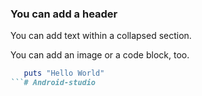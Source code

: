 ### You can add a header

You can add text within a collapsed section. 

You can add an image or a code block, too.

```ruby
   puts "Hello World"
```# Android-studio
